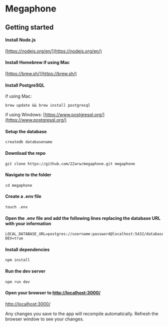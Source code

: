 # Megaphone

## Getting started

#### Install Node.js

[https://nodejs.org/en/](https://nodejs.org/en/)

#### Install Homebrew if using Mac

[https://brew.sh/](https://brew.sh/)

#### Install PostgreSQL

if using Mac:

```shell
brew update && brew install postgresql
```

if using Windows: [https://www.postgresql.org/](https://www.postgresql.org/)

#### Setup the database

```shell
createdb databasename
```

#### Download the repo

```shell
git clone https://github.com/22arw/megaphone.git megaphone
```

#### Navigate to the folder

```shell
cd megaphone
```

#### Create a .env file

```shell
touch .env
```

#### Open the .env file and add the following lines replacing the database URL with your information

```
LOCAL_DATABASE_URL=postgres://username:password@localhost:5432/databasename
DEV=true
```

#### Install dependencies

```shell
npm install
```

#### Run the dev server

```shell
npm run dev
```

#### Open your browser to [http://localhost:3000/](http://localhost:3000/)

[http://localhost:3000/](http://localhost:3000/)

Any changes you save to the app will recompile automatically. Refresh the browser window to see your changes.
